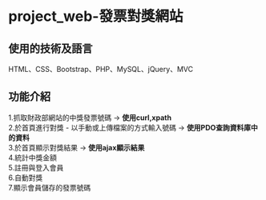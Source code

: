 # project_web-發票對獎網站

<h2>使用的技術及語言</h2>
HTML、CSS、Bootstrap、PHP、MySQL、jQuery、MVC

<h2>功能介紹</h2>
1.抓取財政部網站的中獎發票號碼 → <b>使用curl,xpath</b><br>
2.於首頁進行對獎 - 以手動或上傳檔案的方式輸入號碼 → <b>使用PDO查詢資料庫中的資料</b><br>
3.於首頁顯示對獎結果 → <b>使用ajax顯示結果</b><br>
4.統計中獎金額<br>
5.註冊與登入會員<br>
6.自動對獎<br>
7.顯示會員儲存的發票號碼<br>
